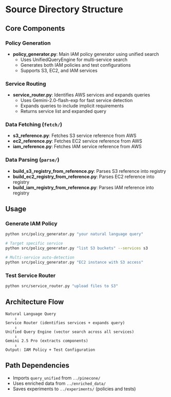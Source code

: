 # Source Directory Structure

## Core Components

### Policy Generation
- **policy_generator.py**: Main IAM policy generator using unified search
  - Uses UnifiedQueryEngine for multi-service search
  - Generates both IAM policies and test configurations
  - Supports S3, EC2, and IAM services
  
### Service Routing
- **service_router.py**: Identifies AWS services and expands queries
  - Uses Gemini-2.0-flash-exp for fast service detection
  - Expands queries to include implicit requirements
  - Returns service list and expanded query

### Data Fetching (`fetch/`)
- **s3_reference.py**: Fetches S3 service reference from AWS
- **ec2_reference.py**: Fetches EC2 service reference from AWS  
- **iam_reference.py**: Fetches IAM service reference from AWS

### Data Parsing (`parse/`)
- **build_s3_registry_from_reference.py**: Parses S3 reference into registry
- **build_ec2_registry_from_reference.py**: Parses EC2 reference into registry
- **build_iam_registry_from_reference.py**: Parses IAM reference into registry

## Usage

### Generate IAM Policy
```bash
python src/policy_generator.py "your natural language query"

# Target specific service
python src/policy_generator.py "list S3 buckets" --services s3

# Multi-service auto-detection
python src/policy_generator.py "EC2 instance with S3 access"
```

### Test Service Router
```bash
python src/service_router.py "upload files to S3"
```

## Architecture Flow
```
Natural Language Query
    ↓
Service Router (identifies services + expands query)
    ↓
Unified Query Engine (vector search across all services)
    ↓
Gemini 2.5 Pro (extracts components)
    ↓
Output: IAM Policy + Test Configuration
```

## Path Dependencies
- Imports `query_unified` from `../pinecone/`
- Uses enriched data from `../enriched_data/`
- Saves experiments to `../experiments/` (policies and tests)